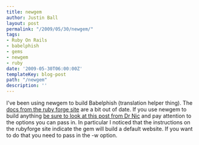 ```yaml
---
title: newgem
author: Justin Ball
layout: post
permalink: "/2009/05/30/newgem/"
tags:
- Ruby On Rails
- babelphish
- gems
- newgem
- ruby
date: '2009-05-30T06:00:00Z'
templateKey: blog-post
path: "/newgem"
description: ''
---
```


I've been using newgem to build Babelphish (translation helper thing). The [docs from the ruby forge site][1] are a bit out of date. If you use newgem to build anything [be sure to look at this post from Dr Nic][2] and pay attention to the options you can pass in. In particular I noticed that the instructions on the rubyforge site indicate the gem will build a default website. If you want to do that you need to pass in the -w option.

 [1]: http://newgem.rubyforge.org/
 [2]: http://drnicwilliams.com/2008/10/31/newgem-100-all-thanks-to-cucumber/
